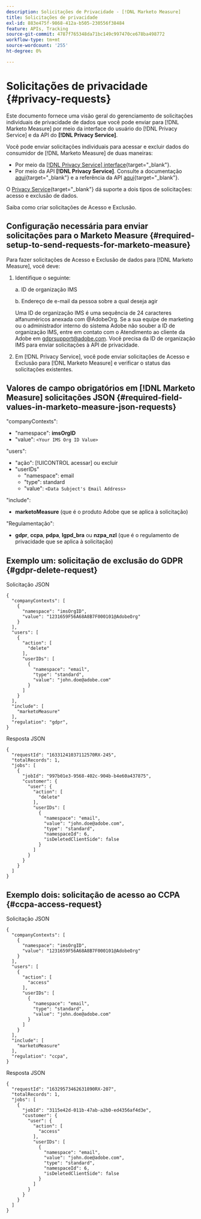 ```yaml
---
description: Solicitações de Privacidade - [!DNL Marketo Measure]
title: Solicitações de privacidade
exl-id: 883e475f-9868-412a-b505-230556f38484
feature: APIs, Tracking
source-git-commit: 4787f765348da71bc149c997470ce678ba498772
workflow-type: tm+mt
source-wordcount: '255'
ht-degree: 0%

---
```


# Solicitações de privacidade {#privacy-requests}

Este documento fornece uma visão geral do gerenciamento de solicitações individuais de privacidade de dados que você pode enviar para [!DNL Marketo Measure] por meio da interface do usuário do [!DNL Privacy Service] e da API do **[!DNL Privacy Service]**.

Você pode enviar solicitações individuais para acessar e excluir dados do consumidor de [!DNL Marketo Measure] de duas maneiras:

* Por meio da [[!DNL Privacy Service] interface](https://experienceleague.adobe.com/docs/experience-platform/privacy/ui/overview.html?lang=pt-BR){target="_blank"}.
* Por meio da API **[!DNL Privacy Service]**. Consulte a documentação [aqui](https://experienceleague.adobe.com/docs/experience-platform/privacy/api/overview.html?lang=pt-BR){target="_blank"} e a referência da API [aqui](https://developer.adobe.com/experience-platform-apis/references/privacy-service/){target="_blank"}.

O [Privacy Service](https://experienceleague.adobe.com/docs/experience-platform/privacy/home.html?lang=pt-BR){target="_blank"} dá suporte a dois tipos de solicitações: acesso e exclusão de dados.

Saiba como criar solicitações de Acesso e Exclusão.

## Configuração necessária para enviar solicitações para o Marketo Measure {#required-setup-to-send-requests-for-marketo-measure}

Para fazer solicitações de Acesso e Exclusão de dados para [!DNL Marketo Measure], você deve:

1. Identifique o seguinte:

   a. ID de organização IMS

   b. Endereço de e-mail da pessoa sobre a qual deseja agir

   Uma ID de organização IMS é uma sequência de 24 caracteres alfanuméricos anexada com @AdobeOrg. Se a sua equipe de marketing ou o administrador interno do sistema Adobe não souber a ID de organização IMS, entre em contato com o Atendimento ao cliente da Adobe em gdprsupport@adobe.com. Você precisa da ID de organização IMS para enviar solicitações à API de privacidade.

1. Em [!DNL Privacy Service], você pode enviar solicitações de Acesso e Exclusão para [!DNL Marketo Measure] e verificar o status das solicitações existentes.

## Valores de campo obrigatórios em [!DNL Marketo Measure] solicitações JSON {#required-field-values-in-marketo-measure-json-requests}

&quot;companyContexts&quot;:

* &quot;namespace&quot;: **imsOrgID**
* &quot;value&quot;: `<Your IMS Org ID Value>`

&quot;users&quot;:

* &quot;ação&quot;: [!UICONTROL acessar] ou excluir
* &quot;userIDs&quot;
   * &quot;namespace&quot;: email
   * &quot;type&quot;: standard
   * &quot;value&quot;: `<Data Subject's Email Address>`

&quot;include&quot;:

* **marketoMeasure** (que é o produto Adobe que se aplica à solicitação)

&quot;Regulamentação&quot;:

* **gdpr**, **ccpa**, **pdpa**, **lgpd_bra** ou **nzpa_nzl** (que é o regulamento de privacidade que se aplica à solicitação)

## Exemplo um: solicitação de exclusão do GDPR {#gdpr-delete-request}

Solicitação JSON

```text
{
  "companyContexts": [
    {
      "namespace": "imsOrgID",
      "value": "1231659F56A68A8B7F000101@AdobeOrg"
    }
  ],
  "users": [
    {
      "action": [
        "delete"
      ],
      "userIDs": [
        {
          "namespace": "email",
          "type": "standard",
          "value": "john.doe@adobe.com"
        }
      ]
    }
  ],
  "include": [
    "marketoMeasure"
  ],
  "regulation": "gdpr",
}
```

Resposta JSON

```text
{
  "requestId": "16331241037112570RX-245",
  "totalRecords": 1,
  "jobs": [
    {
      "jobId": "997b01e3-9568-402c-904b-b4e60a437875",
      "customer": {
        "user": {
          "action": [
            "delete"
          ],
          "userIDs": [
            {
              "namespace": "email",
              "value": "john.doe@adobe.com",
              "type": "standard",
              "namespaceId": 6,
              "isDeletedClientSide": false
            }
          ]
        }
      }
    }
  ]
}
```

## Exemplo dois: solicitação de acesso ao CCPA {#ccpa-access-request}

Solicitação JSON

```text
{
  "companyContexts": [
    {
      "namespace": "imsOrgID",
      "value": "1231659F56A68A8B7F000101@AdobeOrg"
    }
  ],
  "users": [
    {
      "action": [
        "access"
      ],
      "userIDs": [
        {
          "namespace": "email",
          "type": "standard",
          "value": "john.doe@adobe.com"
        }
      ]
    }
  ],
  "include": [
    "marketoMeasure"
  ],
  "regulation": "ccpa",
}
```

Resposta JSON

```text
{
  "requestId": "16329573462631890RX-207",
  "totalRecords": 1,
  "jobs": [
    {
      "jobId": "3115e42d-011b-47ab-a2b0-ed4356af4d3e",
      "customer": {
        "user": {
          "action": [
            "access"
          ],
          "userIDs": [
            {
              "namespace": "email",
              "value": "john.doe@adobe.com",
              "type": "standard",
              "namespaceId": 6,
              "isDeletedClientSide": false
            }
          ]
        }
      }
    }
  ]
}
```
